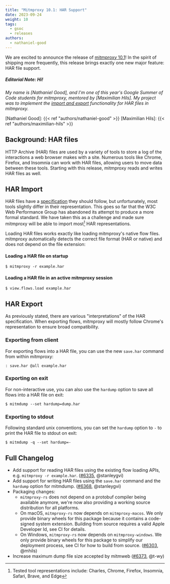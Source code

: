 ```yaml
---
title: "Mitmproxy 10.1: HAR Support"
date: 2023-09-24
weight: 10
tags:
  - gsoc
  - releases
authors:
  - nathaniel-good
---
```


We are excited to announce the release of [mitmproxy 10.1](https://github.com/mitmproxy/mitmproxy/releases/tag/v10.1)!
In the spirit of shipping more frequently, this release brings exactly one new major feature: HAR file support.

<!--more-->

##### *Editorial Note: Hi!*

*My name is [Nathaniel Good], and I'm one of this year's Google Summer of Code students for mitmproxy, 
mentored by [Maximilian Hils]. My project was to implement the [import and export](https://github.com/mitmproxy/mitmproxy/commits?author=stanleygvi) 
functionality for HAR files in mitmproxy.*

[Nathaniel Good]: {{< ref "authors/nathaniel-good" >}}
[Maximilian Hils]:  {{< ref "authors/maximilian-hils" >}}

## Background: HAR files

HTTP Archive (HAR) files are used by a variety of tools to store a log of the interactions a web browser makes with a
site. Numerous tools like Chrome, Firefox, and Insomnia can work with HAR files, allowing users to
move data between these tools. Starting with this release, mitmproxy reads and writes HAR files as well.

## HAR Import

HAR files have a [specification](http://www.softwareishard.com/blog/har-12-spec/) they should follow, but unfortunately,
most tools slightly differ in their representation. This goes so far that the W3C Web Performance Group has abandoned
its attempt to produce a more formal standard. We have taken this as a challenge and made sure mitmproxy will be able
to import most[^1] HAR representations.

Loading HAR files works exactly like loading mitmproxy's native flow files. mitmproxy automatically detects the correct 
file format (HAR or native) and does not depend on the file extension:

#### Loading a HAR file on startup

```shell
$ mitmproxy -r example.har
```

#### Loading a HAR file in an active mitmproxy session

```shell
$ view.flows.load example.har
```



## HAR Export

As previously stated, there are various "interpretations" of the HAR specification. 
When exporting flows, mitmproxy will mostly follow Chrome's representation to ensure broad compatibility.
### Exporting from client

For exporting flows into a HAR file, you can use the new `save.har` command from within mitmproxy:

```shell
: save.har @all example.har
```

### Exporting on exit

For non-interactive use, you can also use the `hardump` option to save all flows into a HAR file on exit:

```shell
$ mitmdump --set hardump=dump.har  
```

### Exporting to stdout

Following standard unix conventions, you can set the `hardump` option to `-` to print the HAR file to stdout on exit:

```shell
$ mitmdump -q --set hardump=- 
```

[^1]: Tested tool representations include: Charles, Chrome, Firefox, Insomnia, Safari, Brave, and Edge


## Full Changelog

* Add support for reading HAR files using the existing flow loading APIs, e.g. `mitmproxy -r example.har`.
  ([#6335](https://github.com/mitmproxy/mitmproxy/pull/6335), @stanleygvi)
* Add support for writing HAR files using the `save.har` command and the `hardump` option for mitmdump.
  ([#6368](https://github.com/mitmproxy/mitmproxy/pull/6368), @stanleygvi)
* Packaging changes:
  - `mitmproxy-rs` does not depend on a protobuf compiler being available anymore,
    we're now also providing a working source distribution for all platforms.
  - On macOS, `mitmproxy-rs` now depends on `mitmproxy-macos`. We only provide binary wheels for this package because
    it contains a code-signed system extension. Building from source requires a valid Apple Developer Id, see CI for
    details.
  - On Windows, `mitmproxy-rs` now depends on `mitmproxy-windows`. We only provide binary wheels for this package to
    simplify our deployment process, see CI for how to build from source.
    ([#6303](https://github.com/mitmproxy/mitmproxy/issues/6303), @mhils)
* Increase maximum dump file size accepted by mitmweb
  ([#6373](https://github.com/mitmproxy/mitmproxy/pull/6373), @t-wy)
